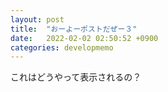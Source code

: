 ```yaml
---
layout: post
title:  "おーよーポストだぜー３"
date:   2022-02-02 02:50:52 +0900
categories: developmemo
---
```


これはどうやって表示されるの？


